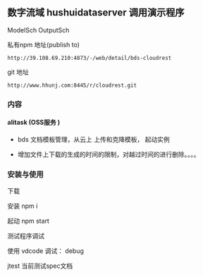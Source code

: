 


## 数字流域  hushuidataserver  调用演示程序


ModelSch
OutputSch


私有npm 地址(publish to)

    http://39.108.69.210:4873/-/web/detail/bds-cloudrest

git 地址

    http://www.hhunj.com:8445/r/cloudrest.git


### 内容

#### alitask (OSS服务 )

 *  bds 文档模板管理，从云上 上传和克降模板， 起动实例

 *  增加文件上下载的生成的时间的限制，对越过时间的进行删除。。。。

 
### 安装与使用

下载

安装  npm i

起动  npm start

测试程序调试

使用 vdcode 调试：  debug

jtest 当前测试spec文档














